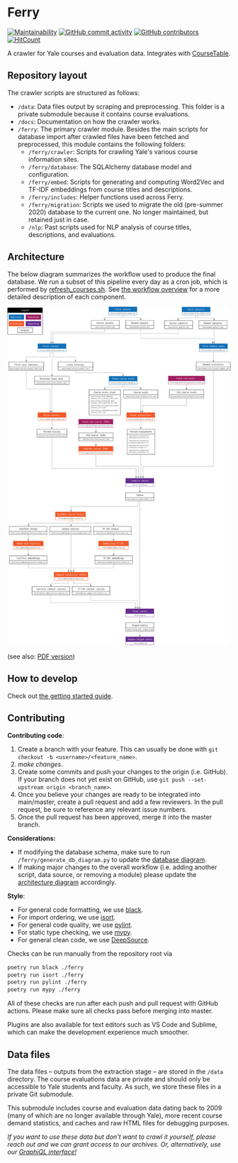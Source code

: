 # Ferry
[![Maintainability](https://api.codeclimate.com/v1/badges/5f6f9f67a8ee990c41c3/maintainability)](https://codeclimate.com/github/coursetable/ferry/maintainability) 
[![GitHub commit activity](https://img.shields.io/github/commit-activity/m/coursetable/ferry?style=flat-square)](https://github.com/coursetable/ferry/pulls)
[![GitHub contributors](https://img.shields.io/github/contributors/coursetable/ferry?style=flat-square)](https://github.com/coursetable/ferry/graphs/contributors)
[![HitCount](http://hits.dwyl.com/coursetable/coursetable.svg)](http://hits.dwyl.com/coursetable/coursetable)

A crawler for Yale courses and evaluation data. Integrates with [CourseTable](https://github.com/coursetable/coursetable).

## Repository layout

The crawler scripts are structured as follows:

- `/data`: Data files output by scraping and preprocessing. This folder is a private submodule because it contains course evaluations.
- `/docs`: Documentation on how the crawler works.
- `/ferry`: The primary crawler module. Besides the main scripts for database import after crawled files have been fetched and preprocessed, this module contains the following folders:
  - `/ferry/crawler`: Scripts for crawling Yale's various course information sites.
  - `/ferry/database`: The SQLAlchemy database model and configuration.
  - `/ferry/embed`: Scripts for generating and computing Word2Vec and TF-IDF embeddings from course titles and descriptions.
  - `/ferry/includes`: Helper functions used across Ferry.
  - `/ferry/migration`: Scripts we used to migrate the old (pre-summer 2020) database to the current one. No longer maintained, but retained just in case.
  - `/nlp`: Past scripts used for NLP analysis of course titles, descriptions, and evaluations.

## Architecture

The below diagram summarizes the workflow used to produce the final database. We run a subset of this pipeline every day as a cron job, which is performed by [refresh_courses.sh](refresh_courses.sh). See [the workflow overview](docs/0_workflow.md) for a more detailed description of each component.

![architecture](./docs/architecture.png)

(see also: [PDF version](./docs/architecture.pdf))

## How to develop

Check out [the getting started guide](docs/getting_started.md).

## Contributing

**Contributing code**:

1. Create a branch with your feature. This can usually be done with `git checkout -b <username>/<feature_name>`.
2. _make changes_.
3. Create some commits and push your changes to the origin (i.e. GitHub). If your branch does not yet exist on GitHub, use `git push --set-upstream origin <branch_name>`.
4. Once you believe your changes are ready to be integrated into main/master, create a pull request and add a few reviewers. In the pull request, be sure to reference any relevant issue numbers.
5. Once the pull request has been approved, merge it into the master branch.

**Considerations:**

- If modifying the database schema, make sure to run `/ferry/generate_db_diagram.py` to update the [database diagram](docs/db_diagram.png).
- If making major changes to the overall workflow (i.e. adding another script, data source, or removing a module) please update the [architecture diagram](docs/architecture.pdf) accordingly.

**Style**:

- For general code formatting, we use [black](https://github.com/psf/black).
- For import ordering, we use [isort](https://github.com/PyCQA/isort).
- For general code quality, we use [pylint](https://github.com/PyCQA/pylint).
- For static type checking, we use [mypy](http://mypy-lang.org/).
- For general clean code, we use [DeepSource](https://deepsource.io/).

Checks can be run manually from the repository root via

```bash
poetry run black ./ferry
poetry run isort ./ferry
poetry run pylint ./ferry
poetry run mypy ./ferry
```

All of these checks are run after each push and pull request with GitHub actions. Please make sure all checks pass before merging into master.

Plugins are also available for text editors such as VS Code and Sublime, which can make the development experience much smoother.

## Data files

The data files – outputs from the extraction stage – are stored in the `/data` directory.
The course evaluations data are private and should only be accessible to Yale students and faculty. As such, we store these files in a private Git submodule.

This submodule includes course and evaluation data dating back to 2009 (many of which are no longer available through Yale), more recent course demand statistics, and caches and raw HTML files for debugging purposes.

_If you want to use these data but don't want to crawl it yourself, please reach out and we can grant access to our archives. Or, alternatively, use our [GraphiQL interface!](https://coursetable.com/graphiql)_
